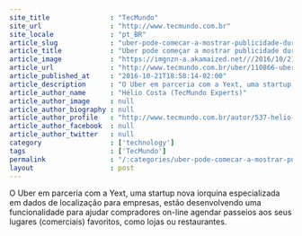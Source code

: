 ```yaml
---
site_title               : "TecMundo"
site_url                 : "http://www.tecmundo.com.br"
site_locale              : "pt_BR"
article_slug             : "uber-pode-comecar-a-mostrar-publicidade-durante-viagens-nos-eua"
article_title            : "Uber pode começar a mostrar publicidade durante viagens nos EUA"
article_image            : "https://imgnzn-a.akamaized.net///2016/10/21/21175422652844-t1200x480.jpg"
article_url              : "http://www.tecmundo.com.br/uber/110866-uber-pode-comecar-mostrar-publicidade-durante-viagens-eua.htm"
article_published_at     : "2016-10-21T18:58:14-02:00"
article_description      : "O Uber em parceria com a Yext, uma startup nova iorquina especializada em dados de localização para empresas, estão desenvolvendo uma funcionalidade para ajudar compradores on-line agendar passeios aos seus lugares (comerciais) favoritos, como lojas ou restaurantes."
article_author_name      : "Hélio Costa (TecMundo Experts)"
article_author_image     : null
article_author_biography : null
article_author_profile   : "http://www.tecmundo.com.br/autor/537-helio-costa-tecmundo-experts/"
article_author_facebook  : null
article_author_twitter   : null
category                 : ['technology']
tags                     : ['TecMundo']
permalink                : "/:categories/uber-pode-comecar-a-mostrar-publicidade-durante-viagens-nos-eua/"
layout                   : post
---
```


O Uber em parceria com a Yext, uma startup nova iorquina especializada em dados de localização para empresas, estão desenvolvendo uma funcionalidade para ajudar compradores on-line agendar passeios aos seus lugares (comerciais) favoritos, como lojas ou restaurantes.
